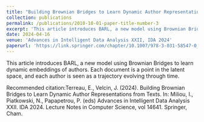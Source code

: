 ```yaml
---
title: "Building Brownian Bridges to Learn Dynamic Author Representations from Texts"
collection: publications
permalink: /publications/2010-10-01-paper-title-number-3
excerpt: 'This article introduces BARL, a new model using Brownian Bridges to learn dynamic embeddings of authors.'
date: 2024-04-16
venue: 'Advances in Intelligent Data Analysis XXII, IDA 2024'
paperurl: 'https://link.springer.com/chapter/10.1007/978-3-031-58547-0_19'
---
```


This article introduces BARL, a new model using Brownian Bridges to learn dynamic embeddings of authors. Each document is a point in the latent space, and each author is seen as a trajectory evolving through time.

Recommended citation:Terreau, E., Velcin, J. (2024). Building Brownian Bridges to Learn Dynamic Author Representations from Texts. In: Miliou, I., Piatkowski, N., Papapetrou, P. (eds) Advances in Intelligent Data Analysis XXII. IDA 2024. Lecture Notes in Computer Science, vol 14641. Springer, Cham.